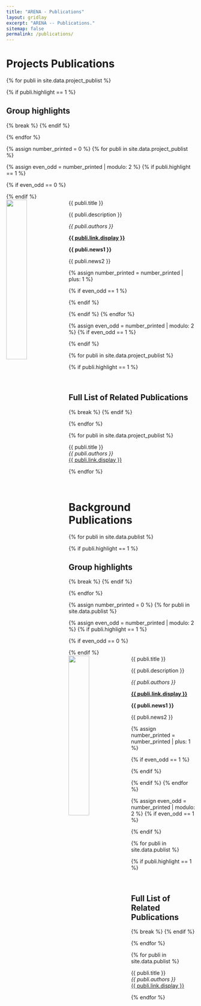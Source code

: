 ```yaml
---
title: "ARENA - Publications"
layout: gridlay
excerpt: "ARENA -- Publications."
sitemap: false
permalink: /publications/
---
```


# Projects Publications


{% for publi in site.data.project_publist %}

{% if publi.highlight == 1 %}
  <h2>Group highlights</h2>
  {% break %}
{% endif %}

{% endfor %}

<!-- show the highlighted publications -->

{% assign number_printed = 0 %}
{% for publi in site.data.project_publist %}

{% assign even_odd = number_printed | modulo: 2 %}
{% if publi.highlight == 1 %}

{% if even_odd == 0 %}
<div class="row">
{% endif %}

<div class="col-sm-6 clearfix">
 <div class="well">
  <pubtit>{{ publi.title }}</pubtit>
  <img src="{{ site.url }}{{ site.baseurl }}/images/pubpic/{{ publi.image }}" class="img-responsive" width="33%" style="float: left" />
  <p>{{ publi.description }}</p>
  <p><em>{{ publi.authors }}</em></p>
  <p><strong><a href="{{ publi.link.url }}">{{ publi.link.display }}</a></strong></p>
  <p class="text-danger"><strong> {{ publi.news1 }}</strong></p>
  <p> {{ publi.news2 }}</p>
 </div>
</div>

{% assign number_printed = number_printed | plus: 1 %}

{% if even_odd == 1 %}
</div>
{% endif %}

{% endif %}
{% endfor %}

{% assign even_odd = number_printed | modulo: 2 %}
{% if even_odd == 1 %}
</div>
{% endif %}


<!-- add space between the sections and add the subsection title if any are highlighted (otherwise no title, as just one "publications" section) -->

{% for publi in site.data.project_publist %}

{% if publi.highlight == 1 %}
  <p> &nbsp; </p>
  <h2>Full List of Related Publications</h2>
  {% break %}
{% endif %}

{% endfor %}

<!-- full list of publications (highlighted and unhighlighted) -->

{% for publi in site.data.project_publist %}

  {{ publi.title }} <br />
  <em>{{ publi.authors }} </em><br /><a href="{{ publi.link.url }}">{{ publi.link.display }}</a>

{% endfor %}

<p> &nbsp; </p>

# Background Publications

<!-- only show highlighted publications title if any publications are selected to be highlighted -->

{% for publi in site.data.publist %}

{% if publi.highlight == 1 %}
  <h2>Group highlights</h2>
  {% break %}
{% endif %}

{% endfor %}

<!-- show the highlighted publications -->

{% assign number_printed = 0 %}
{% for publi in site.data.publist %}

{% assign even_odd = number_printed | modulo: 2 %}
{% if publi.highlight == 1 %}

{% if even_odd == 0 %}
<div class="row">
{% endif %}

<div class="col-sm-6 clearfix">
 <div class="well">
  <pubtit>{{ publi.title }}</pubtit>
  <img src="{{ site.url }}{{ site.baseurl }}/images/pubpic/{{ publi.image }}" class="img-responsive" width="33%" style="float: left" />
  <p>{{ publi.description }}</p>
  <p><em>{{ publi.authors }}</em></p>
  <p><strong><a href="{{ publi.link.url }}">{{ publi.link.display }}</a></strong></p>
  <p class="text-danger"><strong> {{ publi.news1 }}</strong></p>
  <p> {{ publi.news2 }}</p>
 </div>
</div>

{% assign number_printed = number_printed | plus: 1 %}

{% if even_odd == 1 %}
</div>
{% endif %}

{% endif %}
{% endfor %}

{% assign even_odd = number_printed | modulo: 2 %}
{% if even_odd == 1 %}
</div>
{% endif %}


<!-- add space between the sections and add the subsection title if any are highlighted (otherwise no title, as just one "publications" section) -->

{% for publi in site.data.publist %}

{% if publi.highlight == 1 %}
  <p> &nbsp; </p>
  <h2>Full List of Related Publications</h2>
  {% break %}
{% endif %}

{% endfor %}

<!-- full list of publications (highlighted and unhighlighted) -->

{% for publi in site.data.publist %}

  {{ publi.title }} <br />
  <em>{{ publi.authors }} </em><br /><a href="{{ publi.link.url }}">{{ publi.link.display }}</a>

{% endfor %}

<p> &nbsp; </p>
